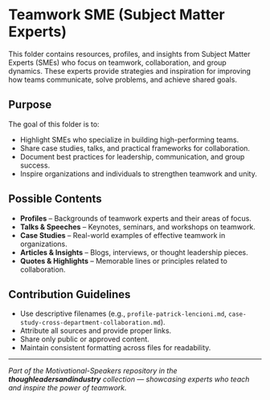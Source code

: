 # Teamwork SME (Subject Matter Experts)

This folder contains resources, profiles, and insights from Subject Matter Experts (SMEs) who focus on teamwork, collaboration, and group dynamics. These experts provide strategies and inspiration for improving how teams communicate, solve problems, and achieve shared goals.

## Purpose

The goal of this folder is to:
- Highlight SMEs who specialize in building high-performing teams.  
- Share case studies, talks, and practical frameworks for collaboration.  
- Document best practices for leadership, communication, and group success.  
- Inspire organizations and individuals to strengthen teamwork and unity.  

## Possible Contents

- **Profiles** – Backgrounds of teamwork experts and their areas of focus.  
- **Talks & Speeches** – Keynotes, seminars, and workshops on teamwork.  
- **Case Studies** – Real-world examples of effective teamwork in organizations.  
- **Articles & Insights** – Blogs, interviews, or thought leadership pieces.  
- **Quotes & Highlights** – Memorable lines or principles related to collaboration.  


## Contribution Guidelines

- Use descriptive filenames (e.g., `profile-patrick-lencioni.md`, `case-study-cross-department-collaboration.md`).  
- Attribute all sources and provide proper links.  
- Share only public or approved content.  
- Maintain consistent formatting across files for readability.  

---

*Part of the Motivational-Speakers repository in the **thoughleadersandindustry** collection — showcasing experts who teach and inspire the power of teamwork.*
